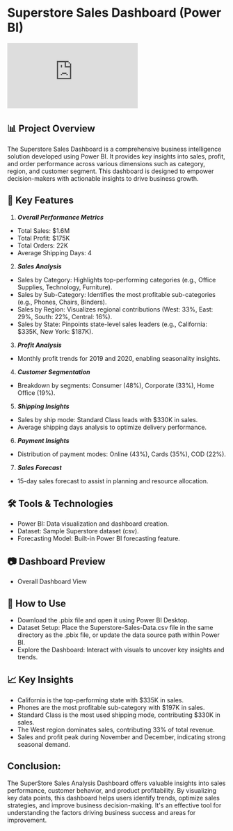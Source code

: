 # Superstore Sales Dashboard (Power BI)
![view Dashboard](https://github.com/reehansyed/PowerBI-Superstore-Dashboard/blob/main/SuperStore%20Dashboard.pdf)
## 📊 Project Overview
The Superstore Sales Dashboard is a comprehensive business intelligence solution developed using Power BI. It provides key insights into sales, profit, and order performance across various dimensions such as category, region, and customer segment. This dashboard is designed to empower decision-makers with actionable insights to drive business growth.

## 🚀 Key Features
1. ***Overall Performance Metrics***
- Total Sales: $1.6M
- Total Profit: $175K
- Total Orders: 22K
- Average Shipping Days: 4
2. ***Sales Analysis***
- Sales by Category: Highlights top-performing categories (e.g., Office Supplies, Technology, Furniture).
- Sales by Sub-Category: Identifies the most profitable sub-categories (e.g., Phones, Chairs, Binders).
- Sales by Region: Visualizes regional contributions (West: 33%, East: 29%, South: 22%, Central: 16%).
- Sales by State: Pinpoints state-level sales leaders (e.g., California: $335K, New York: $187K).
3. ***Profit Analysis***
- Monthly profit trends for 2019 and 2020, enabling seasonality insights.
4. ***Customer Segmentation***
- Breakdown by segments: Consumer (48%), Corporate (33%), Home Office (19%).
5. ***Shipping Insights***
- Sales by ship mode: Standard Class leads with $330K in sales.
- Average shipping days analysis to optimize delivery performance.
6. ***Payment Insights***
- Distribution of payment modes: Online (43%), Cards (35%), COD (22%).
7. ***Sales Forecast***
- 15-day sales forecast to assist in planning and resource allocation.
## 🛠️ Tools & Technologies
- Power BI: Data visualization and dashboard creation.
- Dataset: Sample Superstore dataset (csv).
- Forecasting Model: Built-in Power BI forecasting feature.
## 📷 Dashboard Preview
- Overall Dashboard View

## 📝 How to Use
- Download the .pbix file and open it using Power BI Desktop.
- Dataset Setup: Place the Superstore-Sales-Data.csv file in the same directory as the .pbix 
  file, or update the data source path within Power BI.
- Explore the Dashboard: Interact with visuals to uncover key insights and trends.
## 📈 Key Insights
- California is the top-performing state with $335K in sales.
- Phones are the most profitable sub-category with $197K in sales.
- Standard Class is the most used shipping mode, contributing $330K in sales.
- The West region dominates sales, contributing 33% of total revenue.
- Sales and profit peak during November and December, indicating strong seasonal demand.
## Conclusion:
The SuperStore Sales Analysis Dashboard offers valuable insights into sales performance, customer behavior, and product profitability. By visualizing key data points, this dashboard helps users identify trends, optimize sales strategies, and improve business decision-making. It's an effective tool for understanding the factors driving business success and areas for improvement.


